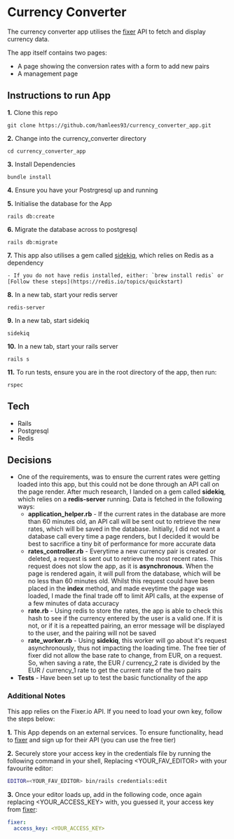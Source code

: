 # Currency Converter

The currency converter app utilises the [fixer](fixer.io.) API to fetch and display currency data.

The app itself contains two pages:

- A page showing the conversion rates with a form to add new pairs
- A management page

## Instructions to run App

**1.** Clone this repo

`git clone https://github.com/hamlees93/currency_converter_app.git`

**2.** Change into the currency_converter directory

`cd currency_converter_app`

**3.** Install Dependencies

`bundle install`

**4.** Ensure you have your Postrgresql up and running

**5.** Initialise the database for the App

`rails db:create`

**6.** Migrate the database across to postgresql

`rails db:migrate`

**7.** This app also utilises a gem called [sidekiq](https://github.com/mperham/sidekiq), which relies on Redis as a dependency

    - If you do not have redis installed, either: `brew install redis` or [Follow these steps](https://redis.io/topics/quickstart)

**8.** In a new tab, start your redis server

`redis-server`

**9.** In a new tab, start sidekiq

`sidekiq`

**10.** In a new tab, start your rails server

`rails s`

**11.** To run tests, ensure you are in the root directory of the app, then run:

`rspec`

## Tech

- Rails
- Postgresql
- Redis

## Decisions

- One of the requirements, was to ensure the current rates were getting loaded into this app, but this could not be done through an API call on the page render. After much research, I landed on a gem called **sidekiq**, which relies on a **redis-server** running. Data is fetched in the following ways:
  - **application_helper.rb** - If the current rates in the database are more than 60 minutes old, an API call will be sent out to retrieve the new rates, which will be saved in the database. Initially, I did not want a database call every time a page renders, but I decided it would be best to sacrifice a tiny bit of performance for more accurate data
  - **rates_controller.rb** - Everytime a new currency pair is created or deleted, a request is sent out to retrieve the most recent rates. This request does not slow the app, as it is **asynchronous**. When the page is rendered again, it will pull from the database, which will be no less than 60 minutes old. Whilst this request could have been placed in the **index** method, and made eveytime the page was loaded, I made the final trade off to limit API calls, at the expense of a few minutes of data accuracy
  - **rate.rb** - Using redis to store the rates, the app is able to check this hash to see if the currency entered by the user is a valid one. If it is not, or if it is a repeatted pairing, an error message will be displayed to the user, and the pairing will not be saved
  - **rate_worker.rb** - Using **sidekiq**, this worker will go about it's request asynchronously, thus not impacting the loading time. The free tier of fixer did not allow the base rate to change, from EUR, on a request. So, when saving a rate, the EUR / currency_2 rate is divided by the EUR / currency_1 rate to get the current rate of the two pairs
- **Tests** - Have been set up to test the basic functionality of the app

### Additional Notes

This app relies on the Fixer.io API. If you need to load your own key, follow the steps below:

**1.** This App depends on an external services. To ensure functionality, head to [fixer](fixer.io.) and sign up for their API (you can use the free tier)

**2.** Securely store your access key in the credentials file by running the following command in your shell, Replacing &lt;YOUR_FAV_EDITOR&gt; with your favourite editor:

```bash
EDITOR=<YOUR_FAV_EDITOR> bin/rails credentials:edit
```

**3.** Once your editor loads up, add in the following code, once again replacing &lt;YOUR_ACCESS_KEY&gt; with, you guessed it, your access key from [fixer](fixer.io.):

```yml
fixer:
  access_key: <YOUR_ACCESS_KEY>
```
